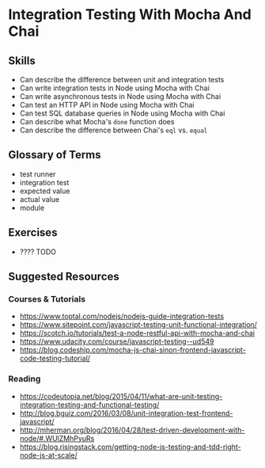 # Integration Testing With Mocha And Chai

## Skills

- Can describe the difference between unit and integration tests
- Can write integration tests in Node using Mocha with Chai
- Can write asynchronous tests in Node using Mocha with Chai
- Can test an HTTP API in Node using Mocha with Chai
- Can test SQL database queries in Node using Mocha with Chai
- Can describe what Mocha's `done` function does
- Can describe the difference between Chai's `eql` vs. `equal`

## Glossary of Terms

- test runner
- integration test
- expected value
- actual value
- module

## Exercises

- ???? TODO

## Suggested Resources

### Courses & Tutorials
- https://www.toptal.com/nodejs/nodejs-guide-integration-tests
- https://www.sitepoint.com/javascript-testing-unit-functional-integration/
- https://scotch.io/tutorials/test-a-node-restful-api-with-mocha-and-chai
- https://www.udacity.com/course/javascript-testing--ud549
- https://blog.codeship.com/mocha-js-chai-sinon-frontend-javascript-code-testing-tutorial/

### Reading
- https://codeutopia.net/blog/2015/04/11/what-are-unit-testing-integration-testing-and-functional-testing/
- http://blog.bguiz.com/2016/03/08/unit-integration-test-frontend-javascript/
- http://mherman.org/blog/2016/04/28/test-driven-development-with-node/#.WUlZMhPyuRs
- https://blog.risingstack.com/getting-node-js-testing-and-tdd-right-node-js-at-scale/
